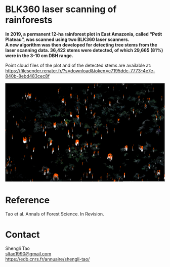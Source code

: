 # BLK360 laser scanning of rainforests

**In 2019, a permanent 12-ha rainforest plot in East Amazonia, called “Petit Plateau”, was scanned using two BLK360 laser scanners. <br/>
A new algorithm was then developed for detecting tree stems from the laser scanning data. 36,422 stems were detected, of which 29,665 (81%) were in the 3-10 cm DBH range.**<br/>

Point cloud files of the plot and of the detected stems are available at:  
https://filesender.renater.fr/?s=download&token=c7195ddc-7773-4e7e-840b-8ebd483cec8f

![Stem detection from different height bins](images/stem_detection2.png)


# Reference <br/>
Tao et al. Annals of Forest Science. In Revision.

# Contact <br/>
Shengli Tao <br/>
sltao1990@gmail.com <br/>
https://edb.cnrs.fr/annuaire/shengli-tao/
